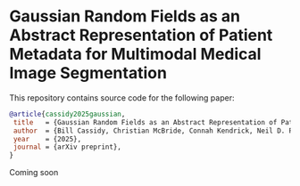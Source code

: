 # Gaussian Random Fields as an Abstract Representation of Patient Metadata for Multimodal Medical Image Segmentation

This repository contains source code for the following paper:

```BibTex
@article{cassidy2025gaussian,
 title   = {Gaussian Random Fields as an Abstract Representation of Patient Metadata for Multimodal Medical Image Segmentation},
 author  = {Bill Cassidy, Christian McBride, Connah Kendrick, Neil D. Reeves, Joseph M. Pappachan, Shaghayegh Raad, Moi Hoon Yap},
 year    = {2025},
 journal = {arXiv preprint},
} 
```

Coming soon
